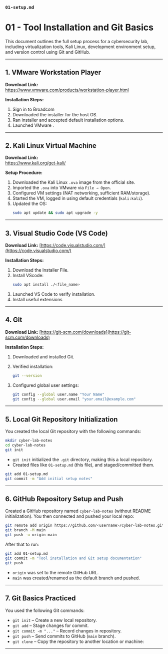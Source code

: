 ### `01-setup.md`

# 01 - Tool Installation and Git Basics

This document outlines the full setup process for a cybersecurity lab, including virtualization tools, Kali Linux, development environment setup, and version control using Git and GitHub.

---

## 1. VMware Workstation Player

**Download Link:**  
https://www.vmware.com/products/workstation-player.html

**Installation Steps:**
1. Sign in to Broadcom
1. Downloaded the installer for the host OS.
2. Ran installer and accepted default installation options.
3. Launched VMware .

---

## 2. Kali Linux Virtual Machine

**Download Link:**  
https://www.kali.org/get-kali/

**Setup Procedure:**
1. Downloaded the Kali Linux `.ova` image from the official site.
2. Imported the `.ova` into VMware via `File → Open`.
3. Configured VM settings (NAT networking, sufficient RAM/storage).
4. Started the VM, logged in using default credentials (`kali:kali`).
5. Updated the OS:
   ```bash
   sudo apt update && sudo apt upgrade -y
   ````

---

## 3. Visual Studio Code (VS Code)

**Download Link:**
[https://code.visualstudio.com/](https://code.visualstudio.com/)

**Installation Steps:**

1. Download the Installer File.
5. Install VScode:
   ```bash
   sudo apt install ./<file_name>
   ````
3. Launched VS Code to verify installation.
4. Install useful extensions


---

## 4. Git


**Download Link:**
[https://git-scm.com/downloads](https://git-scm.com/downloads)

**Installation Steps:**

1. Downloaded and installed Git.
2. Verified installation:

   ```bash
   git --version
   ```
3. Configured global user settings:

   ```bash
   git config --global user.name "Your Name"
   git config --global user.email "your.email@example.com"
   ```

---

## 5. Local Git Repository Initialization

You created the local Git repository with the following commands:

```bash
mkdir cyber-lab-notes
cd cyber-lab-notes
git init
```

* `git init` initialized the `.git` directory, making this a local repository.
* Created files like `01-setup.md` (this file), and staged/committed them.

```bash
git add 01-setup.md
git commit -m "Add initial setup notes"
```

---

## 6. GitHub Repository Setup and Push

Created a GitHub repository named `cyber-lab-notes` (without README initialization). You then connected and pushed your local repo:

```bash
git remote add origin https://github.com/<username>/cyber-lab-notes.git
git branch -M main
git push -u origin main
```

After that to run:

```bash
git add 01-setup.md
git commit -m "Tool installation and Git setup documentation"
git push
````


* `origin` was set to the remote GitHub URL.
* `main` was created/renamed as the default branch and pushed.

---

## 7. Git Basics Practiced

You used the following Git commands:

* `git init` – Create a new local repository.
* `git add` – Stage changes for commit.
* `git commit -m "..."` – Record changes in repository.
* `git push` – Send commits to GitHub (`main` branch).
* `git clone` – Copy the repository to another location or machine:


---